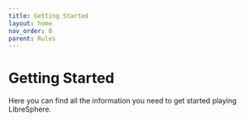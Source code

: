 ```yaml
---
title: Getting Started
layout: home
nav_order: 0
parent: Rules
---
```


# Getting Started

Here you can find all the information you need to get started playing LibreSphere.